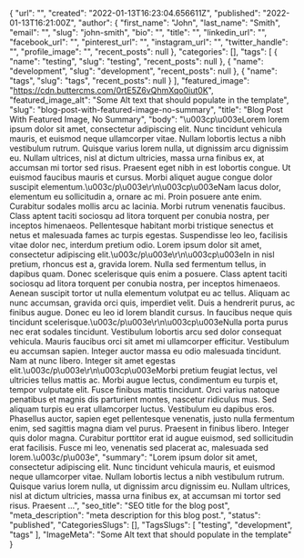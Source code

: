 {
 "url": "",
 "created": "2022-01-13T16:23:04.656611Z",
 "published": "2022-01-13T16:21:00Z",
 "author": {
  "first_name": "John",
  "last_name": "Smith",
  "email": "",
  "slug": "john-smith",
  "bio": "",
  "title": "",
  "linkedin_url": "",
  "facebook_url": "",
  "pinterest_url": "",
  "instagram_url": "",
  "twitter_handle": "",
  "profile_image": "",
  "recent_posts": null
 },
 "categories": [],
 "tags": [
  {
   "name": "testing",
   "slug": "testing",
   "recent_posts": null
  },
  {
   "name": "development",
   "slug": "development",
   "recent_posts": null
  },
  {
   "name": "tags",
   "slug": "tags",
   "recent_posts": null
  }
 ],
 "featured_image": "https://cdn.buttercms.com/0rtE5Z6vQhmXqo0iut0K",
 "featured_image_alt": "Some Alt text that should populate in the template",
 "slug": "blog-post-with-featured-image-no-summary",
 "title": "Blog Post With Featured Image, No Summary",
 "body": "\u003cp\u003eLorem lorem ipsum dolor sit amet, consectetur adipiscing elit. Nunc tincidunt vehicula mauris, et euismod neque ullamcorper vitae. Nullam lobortis lectus a nibh vestibulum rutrum. Quisque varius lorem nulla, ut dignissim arcu dignissim eu. Nullam ultrices, nisl at dictum ultricies, massa urna finibus ex, at accumsan mi tortor sed risus. Praesent eget nibh in est lobortis congue. Ut euismod faucibus mauris et cursus. Morbi aliquet augue congue dolor suscipit elementum.\u003c/p\u003e\r\n\u003cp\u003eNam lacus dolor, elementum eu sollicitudin a, ornare ac mi. Proin posuere ante enim. Curabitur sodales mollis arcu ac lacinia. Morbi rutrum venenatis faucibus. Class aptent taciti sociosqu ad litora torquent per conubia nostra, per inceptos himenaeos. Pellentesque habitant morbi tristique senectus et netus et malesuada fames ac turpis egestas. Suspendisse leo leo, facilisis vitae dolor nec, interdum pretium odio. Lorem ipsum dolor sit amet, consectetur adipiscing elit.\u003c/p\u003e\r\n\u003cp\u003eIn in nisl pretium, rhoncus est a, gravida lorem. Nulla sed fermentum tellus, in dapibus quam. Donec scelerisque quis enim a posuere. Class aptent taciti sociosqu ad litora torquent per conubia nostra, per inceptos himenaeos. Aenean suscipit tortor ut nulla elementum volutpat eu ac tellus. Aliquam ac nunc accumsan, gravida orci quis, imperdiet velit. Duis a hendrerit purus, ac finibus augue. Donec eu leo id lorem blandit cursus. In faucibus neque quis tincidunt scelerisque.\u003c/p\u003e\r\n\u003cp\u003eNulla porta purus nec erat sodales tincidunt. Vestibulum lobortis arcu sed dolor consequat vehicula. Mauris faucibus orci sit amet mi ullamcorper efficitur. Vestibulum eu accumsan sapien. Integer auctor massa eu odio malesuada tincidunt. Nam at nunc libero. Integer sit amet egestas elit.\u003c/p\u003e\r\n\u003cp\u003eMorbi pretium feugiat lectus, vel ultricies tellus mattis ac. Morbi augue lectus, condimentum eu turpis et, tempor vulputate elit. Fusce finibus mattis tincidunt. Orci varius natoque penatibus et magnis dis parturient montes, nascetur ridiculus mus. Sed aliquam turpis eu erat ullamcorper luctus. Vestibulum eu dapibus eros. Phasellus auctor, sapien eget pellentesque venenatis, justo nulla fermentum enim, sed sagittis magna diam vel purus. Praesent in finibus libero. Integer quis dolor magna. Curabitur porttitor erat id augue euismod, sed sollicitudin erat facilisis. Fusce mi leo, venenatis sed placerat ac, malesuada sed lorem.\u003c/p\u003e",
 "summary": "Lorem ipsum dolor sit amet, consectetur adipiscing elit. Nunc tincidunt vehicula mauris, et euismod neque ullamcorper vitae. Nullam lobortis lectus a nibh vestibulum rutrum. Quisque varius lorem nulla, ut dignissim arcu dignissim eu. Nullam ultrices, nisl at dictum ultricies, massa urna finibus ex, at accumsan mi tortor sed risus. Praesent ...",
 "seo_title": "SEO title for the blog post",
 "meta_description": "meta description for this blog post.",
 "status": "published",
 "CategoriesSlugs": [],
 "TagsSlugs": [
  "testing",
  "development",
  "tags"
 ],
 "ImageMeta": "Some Alt text that should populate in the template"
}